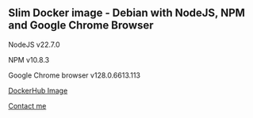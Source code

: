 ## Slim Docker image - Debian with NodeJS, NPM and Google Chrome Browser



NodeJS v22.7.0

NPM v10.8.3

Google Chrome browser v128.0.6613.113

[DockerHub Image](https://hub.docker.com/r/rvancea/nodejs-chrome)

[Contact me](https://razvanvancea.ro/#contact)
